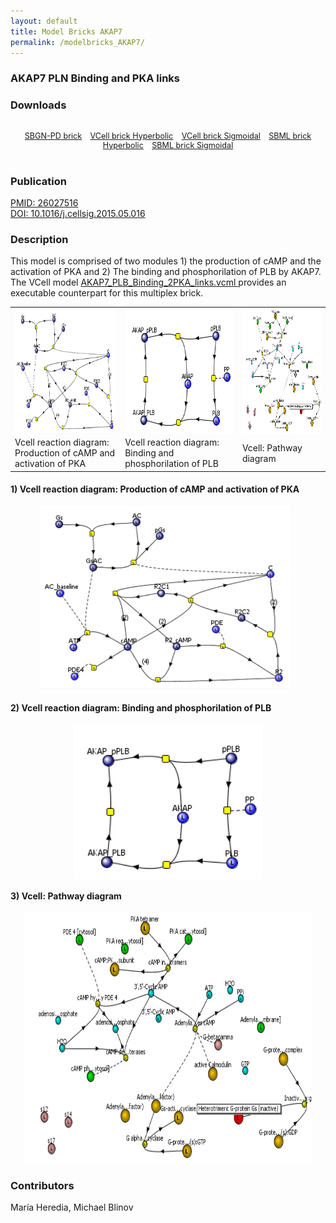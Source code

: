 ```yaml
---
layout: default
title: Model Bricks AKAP7
permalink: /modelbricks_AKAP7/
---
```

### AKAP7 PLN Binding and PKA links

### Downloads
<div class="img" style="font-size:90%; text-align:center;"><br />
 <a href="/modelbricks/PhosphorylationSBGN.graphml">SBGN-PD brick</a> &ensp; 
 <a href="/modelbricks/Tyson_2003_1b.vcml">VCell brick Hyperbolic</a> &ensp; 
 <a href="/modelbricks/Tyson_2003_1c.vcml">VCell brick Sigmoidal</a> &ensp;
 <a href="/modelbricks/Tyson_2003_1b.xml">SBML brick Hyperbolic</a> &ensp;
<a href="/modelbricks/Tyson_2003_1c.xml">SBML brick Sigmoidal</a>
</div>
<br />

### Publication 

 <a href="https://www.ncbi.nlm.nih.gov/pubmed/?term=26027516">PMID: 26027516</a> <br />
 <a href="https://doi.org/10.1016/j.cellsig.2015.05.016">DOI: 10.1016/j.cellsig.2015.05.016</a><br />

### Description

This model is comprised of two modules 1) the production of cAMP and the activation of PKA and 2) The binding and phosphorilation of PLB by AKAP7. The VCell model <a href="/modelbricks/AKAP7_PLB_Binding_2PKA_links"> AKAP7_PLB_Binding_2PKA_links.vcml </a> provides an executable counterpart for this multiplex brick.

<table>
 <tr>
  <td>
   <img align="center" src="/images/modelbricks/cCAMPprod_PKAact.PNG" height="200"/>
  </td>
  <td>
   <img align="center" src="/images/modelbricks/PLB_binding_phosph.PNG" height="200"/>
  </td>
  <td>
   <img align="center" src="/images/modelbricks/Pathways-AKAP7.PNG" height="200"/>
  </td>
 </tr>
  <tr>
  <td>
   Vcell reaction diagram: Production of cAMP and activation of PKA
  </td>
  <td>
   Vcell reaction diagram: Binding and phosphorilation of PLB
  </td>
  <td>
   Vcell: Pathway diagram
  </td>
 </tr>
 </table>
 
#### 1) Vcell reaction diagram: Production of cAMP and activation of PKA

 <p align="center">
  <img src="/images/modelbricks/cCAMPprod_PKAact.PNG" width="400" > &ensp; 
 </p>

#### 2) Vcell reaction diagram: Binding and phosphorilation of PLB

<p align="center">
 <img align="center" src="/images/modelbricks/PLB_binding_phosph.PNG" width="300"/><br />  
</p>

#### 3) Vcell: Pathway diagram

<p align="center">
  <img width="460" height="400" src="/images/modelbricks/Pathways-AKAP7.PNG">
</p>


### Contributors
María Heredia, Michael Blinov

 
